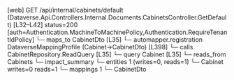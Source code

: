 [web] GET /api/internal/cabinets/default  (Dataverse.Api.Controllers.Internal.Documents.CabinetsController.GetDefault)  [L32–L42] status=200 [auth=Authentication.MachineToMachinePolicy,Authentication.RequireTenantIdPolicy]
  └─ maps_to CabinetDto [L35]
    └─ automapper.registration DataverseMappingProfile (Cabinet->CabinetDto) [L398]
  └─ calls CabinetRepository.ReadQuery [L35]
  └─ query Cabinet [L35]
    └─ reads_from Cabinets
  └─ impact_summary
    └─ entities 1 (writes=0, reads=1)
      └─ Cabinet writes=0 reads=1
    └─ mappings 1
      └─ CabinetDto

